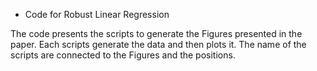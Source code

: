 * Code for Robust Linear Regression

The code presents the scripts to generate the Figures presented in the paper. Each scripts generate the data and then plots it. The name of the scripts are connected to the Figures and the positions.